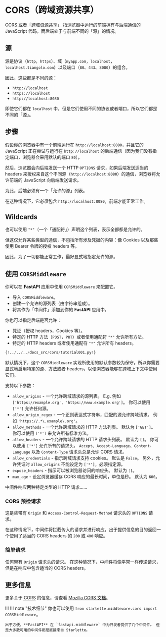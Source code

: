 # CORS（跨域资源共享）

<a href="https://developer.mozilla.org/en-US/docs/Web/HTTP/CORS" class="external-link" target="_blank">CORS 或者「跨域资源共享」</a> 指浏览器中运行的前端拥有与后端通信的 JavaScript 代码，而后端处于与前端不同的「源」的情况。

## 源

源是协议（`http`，`https`）、域（`myapp.com`，`localhost`，`localhost.tiangolo.com`）以及端口（`80`、`443`、`8080`）的组合。

因此，这些都是不同的源：

* `http://localhost`
* `https://localhost`
* `http://localhost:8080`

即使它们都在 `localhost` 中，但是它们使用不同的协议或者端口，所以它们都是不同的「源」。

## 步骤

假设你的浏览器中有一个前端运行在 `http://localhost:8080`，并且它的 JavaScript 正在尝试与运行在 `http://localhost` 的后端通信（因为我们没有指定端口，浏览器会采用默认的端口 `80`）。

然后，浏览器会向后端发送一个 HTTP `OPTIONS` 请求，如果后端发送适当的 headers 来授权来自这个不同源（`http://localhost:8080`）的通信，浏览器将允许前端的 JavaScript 向后端发送请求。

为此，后端必须有一个「允许的源」列表。

在这种情况下，它必须包含 `http://localhost:8080`，前端才能正常工作。

## Wildcards

也可以使用 `"*"`（一个「通配符」）声明这个列表，表示全部都是允许的。

但这仅允许某些类型的通信，不包括所有涉及凭据的内容：像 Cookies 以及那些使用 Bearer 令牌的授权 headers 等。

因此，为了一切都能正常工作，最好显式地指定允许的源。

## 使用 `CORSMiddleware`

你可以在 **FastAPI** 应用中使用 `CORSMiddleware` 来配置它。

* 导入 `CORSMiddleware`。
* 创建一个允许的源列表（由字符串组成）。
* 将其作为「中间件」添加到你的 **FastAPI** 应用中。

你也可以指定后端是否允许：

* 凭证（授权 headers，Cookies 等）。
* 特定的 HTTP 方法（`POST`，`PUT`）或者使用通配符 `"*"` 允许所有方法。
* 特定的 HTTP headers 或者使用通配符 `"*"` 允许所有 headers。

```Python hl_lines="2  6-11  13-19"
{!../../../docs_src/cors/tutorial001.py!}
```

默认情况下，这个 `CORSMiddleware` 实现所使用的默认参数较为保守，所以你需要显式地启用特定的源、方法或者 headers，以便浏览器能够在跨域上下文中使用它们。

支持以下参数：

* `allow_origins` - 一个允许跨域请求的源列表。 E.g. 例如 `['https://example.org', 'https://www.example.org']`。 你可以使用 `['*']` 允许任何源。
* `allow_origin_regex` - 一个正则表达式字符串，匹配的源允许跨域请求。 例如 `'https://.*\.example\.org'`。
* `allow_methods` - 一个允许跨域请求的 HTTP 方法列表。 默认为 `['GET']`。 你可以使用 `['*']` 来允许所有标准方法。
* `allow_headers` - 一个允许跨域请求的 HTTP 请求头列表。 默认为 `[]`。 你可以使用 `['*']` 允许所有的请求头。 `Accept`、`Accept-Language`、`Content-Language` 以及 `Content-Type` 请求头总是允许 CORS 请求。
* `allow_credentials` - 指示跨域请求支持 cookies。 默认是 `False`。 另外，允许凭证时 `allow_origins` 不能设定为 `['*']`，必须指定源。
* `expose_headers` - 指示可以被浏览器访问的响应头。 默认为 `[]`。
* `max_age` - 设定浏览器缓存 CORS 响应的最长时间，单位是秒。 默认为 `600`。

中间件响应两种特定类型的 HTTP 请求……

### CORS 预检请求

这是些带有 `Origin` 和 `Access-Control-Request-Method` 请求头的 `OPTIONS` 请求。

在这种情况下，中间件将拦截传入的请求并进行响应，出于提供信息的目的返回一个使用了适当的 CORS headers 的 `200` 或 `400` 响应。

### 简单请求

任何带有 `Origin` 请求头的请求。 在这种情况下，中间件将像平常一样传递请求，但是在响应中包含适当的 CORS headers。

## 更多信息

更多关于 <abbr title="Cross-Origin Resource Sharing">CORS</abbr> 的信息，请查看 <a href="https://developer.mozilla.org/en-US/docs/Web/HTTP/CORS" class="external-link" target="_blank">Mozilla CORS 文档</a>。

!!! !!! note "技术细节"
    你也可以使用 `from starlette.middleware.cors import CORSMiddleware`。

    出于方便，**FastAPI** 在 `fastapi.middleware` 中为开发者提供了几个中间件。 但是大多数可用的中间件都是直接来自 Starlette。
